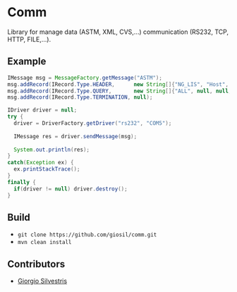 # Comm

Library for manage data (ASTM, XML, CVS,...) communication (RS232, TCP, HTTP, FILE,...).

## Example

```java
IMessage msg = MessageFactory.getMessage("ASTM");
msg.addRecord(IRecord.Type.HEADER,      new String[]{"NG_LIS", "Host", "P", "1"});
msg.addRecord(IRecord.Type.QUERY,       new String[]{"ALL", null, null, null, "ALL", null, null, "R"});
msg.addRecord(IRecord.Type.TERMINATION, null);

IDriver driver = null;
try {
  driver = DriverFactory.getDriver("rs232", "COM5");
  
  IMessage res = driver.sendMessage(msg);
  
  System.out.println(res);
}
catch(Exception ex) {
  ex.printStackTrace();
}
finally {
  if(driver != null) driver.destroy();
}
```

## Build

- `git clone https://github.com/giosil/comm.git`
- `mvn clean install`

## Contributors

* [Giorgio Silvestris](https://github.com/giosil)

